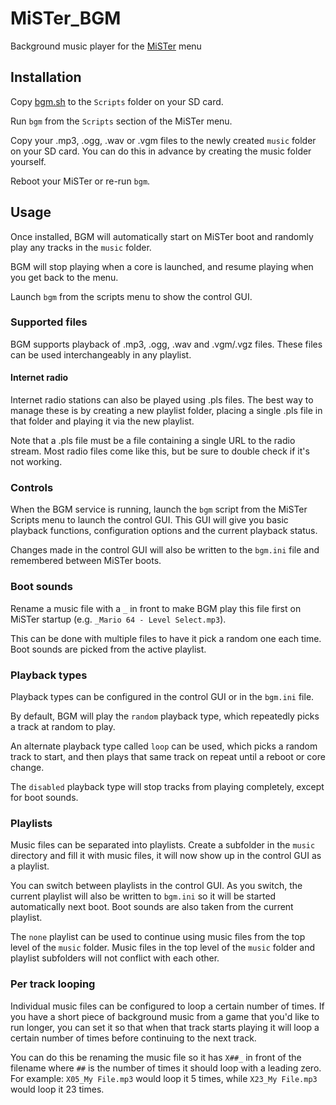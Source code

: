 # MiSTer_BGM
Background music player for the [MiSTer](https://github.com/MiSTer-devel/Main_MiSTer/wiki) menu

## Installation
Copy [bgm.sh](https://github.com/wizzomafizzo/MiSTer_BGM/raw/main/bgm.sh) to the `Scripts` folder on your SD card.

Run `bgm` from the `Scripts` section of the MiSTer menu.

Copy your .mp3, .ogg, .wav or .vgm files to the newly created `music` folder on your SD card. You can do this in advance by creating the music folder yourself.

Reboot your MiSTer or re-run `bgm`.

## Usage

Once installed, BGM will automatically start on MiSTer boot and randomly play any tracks in the `music` folder.

BGM will stop playing when a core is launched, and resume playing when you get back to the menu.

Launch `bgm` from the scripts menu to show the control GUI.

### Supported files

BGM supports playback of .mp3, .ogg, .wav and .vgm/.vgz files. These files can be used interchangeably in any playlist.

#### Internet radio

Internet radio stations can also be played using .pls files. The best way to manage these is by creating a new playlist folder, placing a single .pls file in that folder and playing it via the new playlist.

Note that a .pls file must be a file containing a single URL to the radio stream. Most radio files come like this, but be sure to double check if it's not working.

### Controls

When the BGM service is running, launch the `bgm` script from the MiSTer Scripts menu to launch the control GUI. This GUI will give you basic playback functions, configuration options and the current playback status.

Changes made in the control GUI will also be written to the `bgm.ini` file and remembered between MiSTer boots.

### Boot sounds

Rename a music file with a `_` in front to make BGM play this file first on MiSTer startup (e.g. `_Mario 64 - Level Select.mp3`).

This can be done with multiple files to have it pick a random one each time. Boot sounds are picked from the active playlist.

### Playback types

Playback types can be configured in the control GUI or in the `bgm.ini` file.

By default, BGM will play the `random` playback type, which repeatedly picks a track at random to play.

An alternate playback type called `loop` can be used, which picks a random track to start, and then plays that same track on repeat until a reboot or core change.

The `disabled` playback type will stop tracks from playing completely, except for boot sounds.

### Playlists

Music files can be separated into playlists. Create a subfolder in the `music` directory and fill it with music files, it will now show up in the control GUI as a playlist.

You can switch between playlists in the control GUI. As you switch, the current playlist will also be written to `bgm.ini` so it will be started automatically next boot. Boot sounds are also taken from the current playlist.

The `none` playlist can be used to continue using music files from the top level of the `music` folder. Music files in the top level of the `music` folder and playlist subfolders will not conflict with each other.

### Per track looping

Individual music files can be configured to loop a certain number of times. If you have a short piece of background music from a game that you'd like to run longer, you can set it so that when that track starts playing it will loop a certain number of times before continuing to the next track.

You can do this be renaming the music file so it has `X##_` in front of the filename where `##` is the number of times it should loop with a leading zero. For example: `X05_My File.mp3` would loop it 5 times, while `X23_My File.mp3` would loop it 23 times.
